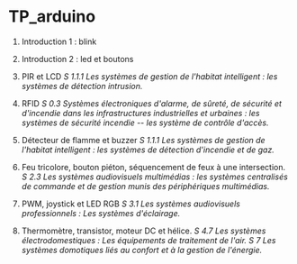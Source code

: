 # TP_arduino

1. Introduction 1 : blink
1. Introduction 2 : led et boutons


1. PIR et LCD
*S 1.1.1 Les systèmes de gestion de l'habitat intelligent : les systèmes de détection intrusion.*

1. RFID
*S 0.3 Systèmes électroniques d'alarme, de sûreté, de sécurité et d'incendie dans les infrastructures industrielles et urbaines :  les systèmes de sécurité incendie -- les système de contrôle d'accès.*

1. Détecteur de flamme et buzzer
*S 1.1.1 Les systèmes de gestion de l'habitat intelligent : les systèmes de détection d'incendie et de gaz.*

1. Feu tricolore, bouton piéton, séquencement de feux à une intersection.
*S 2.3 Les systèmes audiovisuels multimédias : les systèmes centralisés de commande et de gestion munis des périphériques multimédias.*

1. PWM, joystick et LED RGB
*S 3.1 Les systèmes audiovisuels professionnels : Les systèmes d'éclairage.*

1. Thermomètre, transistor, moteur DC et hélice.
*S 4.7 Les systèmes électrodomestiques : Les équipements de traitement de l'air.*
*S 7 Les systèmes domotiques liés au confort et à la gestion de l'énergie.*
